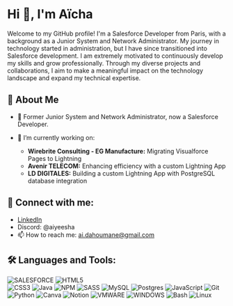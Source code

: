# Hi 👋, I'm Aïcha

Welcome to my GitHub profile! I'm a Salesforce Developer from Paris, with a background as a Junior System and Network Administrator. My journey in technology started in administration, but I have since transitioned into Salesforce development. I am extremely motivated to continuously develop my skills and grow professionally. Through my diverse projects and collaborations, I aim to make a meaningful impact on the technology landscape and expand my technical expertise.

## 🚀 About Me
- 💼 Former Junior System and Network Administrator, now a Salesforce Developer.
- 🌱 I’m currently working on:
  
  - **Wirebrite Consulting - EG Manufacture:** Migrating Visualforce Pages to Lightning
  - **Avenir TELECOM:** Enhancing efficiency with a custom Lightning App
  - **LD DIGITALES:** Building a custom Lightning App with PostgreSQL database integration

## 🤝 Connect with me:
- [LinkedIn](www.linkedin.com/in/aïcha-imène-dahoumane)
- Discord: @aiyeesha
- 📫 How to reach me: [ai.dahoumane@gmail.com](mailto:ai.dahoumane@gmail.com)

## 🛠️ Languages and Tools:
![SALESFORCE](https://img.shields.io/badge/-Salesforce-yellow?style=flat-square&logo=salesforce)
![HTML5](https://img.shields.io/badge/html5-%23E34F26.svg?style=flat-square&logo=html5&logoColor=white)  
![CSS3](https://img.shields.io/badge/-CSS3-blue?style=flat-square&logo=css3)
![Java](https://img.shields.io/badge/-Java-orange?style=flat-square&logo=java)
![NPM](https://img.shields.io/badge/NPM-%23000000.svg?style=flat-square&logo=npm&logoColor=white) 
![SASS](https://img.shields.io/badge/SASS-hotpink.svg?style=flat-square&logo=SASS&logoColor=white) 
![MySQL](https://img.shields.io/badge/mysql-%2300f.svg?style=flat-square&logo=mysql&logoColor=white) 
![Postgres](https://img.shields.io/badge/postgres-%23316192.svg?style=flat-square&logo=postgresql&logoColor=white) 
![JavaScript](https://img.shields.io/badge/-JavaScript-yellow?style=flat-square&logo=javascript)
![Git](https://img.shields.io/badge/-Git-orange?style=flat-square&logo=git)
![Python](https://img.shields.io/badge/-Python-green?style=flat-square&logo=python)
![Canva](https://img.shields.io/badge/Canva-%2300C4CC.svg?style=flat-square&logo=Canva&logoColor=white) 
![Notion](https://img.shields.io/badge/Notion-%23000000.svg?style=flat-square&logo=notion&logoColor=white)
![VMWARE](https://img.shields.io/badge/-Vmware-blue?style=flat-square&logo=gnu-vmware)
![WINDOWS](https://img.shields.io/badge/-Windows-gray?style=flat-square&logo=windows)
![Bash](https://img.shields.io/badge/-Bash-black?style=flat-square&logo=gnu-bash)
![Linux](https://img.shields.io/badge/-Linux-gray?style=flat-square&logo=linux)

